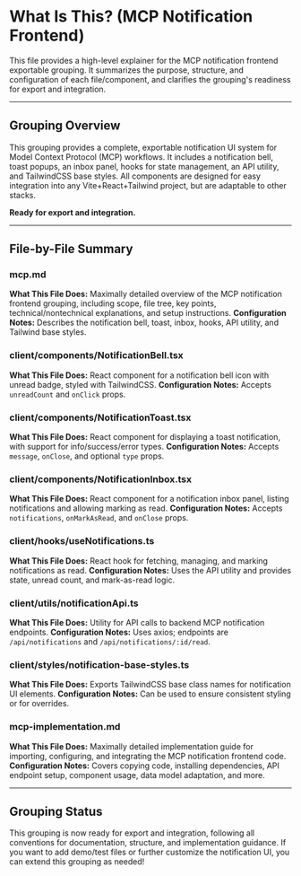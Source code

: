 # What Is This? (MCP Notification Frontend)

This file provides a high-level explainer for the MCP notification frontend exportable grouping. It summarizes the purpose, structure, and configuration of each file/component, and clarifies the grouping's readiness for export and integration.

---

## Grouping Overview
This grouping provides a complete, exportable notification UI system for Model Context Protocol (MCP) workflows. It includes a notification bell, toast popups, an inbox panel, hooks for state management, an API utility, and TailwindCSS base styles. All components are designed for easy integration into any Vite+React+Tailwind project, but are adaptable to other stacks.

**Ready for export and integration.**

---

## File-by-File Summary

### mcp.md
**What This File Does:**
Maximally detailed overview of the MCP notification frontend grouping, including scope, file tree, key points, technical/nontechnical explanations, and setup instructions.
**Configuration Notes:**
Describes the notification bell, toast, inbox, hooks, API utility, and Tailwind base styles.

### client/components/NotificationBell.tsx
**What This File Does:**
React component for a notification bell icon with unread badge, styled with TailwindCSS.
**Configuration Notes:**
Accepts `unreadCount` and `onClick` props.

### client/components/NotificationToast.tsx
**What This File Does:**
React component for displaying a toast notification, with support for info/success/error types.
**Configuration Notes:**
Accepts `message`, `onClose`, and optional `type` props.

### client/components/NotificationInbox.tsx
**What This File Does:**
React component for a notification inbox panel, listing notifications and allowing marking as read.
**Configuration Notes:**
Accepts `notifications`, `onMarkAsRead`, and `onClose` props.

### client/hooks/useNotifications.ts
**What This File Does:**
React hook for fetching, managing, and marking notifications as read.
**Configuration Notes:**
Uses the API utility and provides state, unread count, and mark-as-read logic.

### client/utils/notificationApi.ts
**What This File Does:**
Utility for API calls to backend MCP notification endpoints.
**Configuration Notes:**
Uses axios; endpoints are `/api/notifications` and `/api/notifications/:id/read`.

### client/styles/notification-base-styles.ts
**What This File Does:**
Exports TailwindCSS base class names for notification UI elements.
**Configuration Notes:**
Can be used to ensure consistent styling or for overrides.

### mcp-implementation.md
**What This File Does:**
Maximally detailed implementation guide for importing, configuring, and integrating the MCP notification frontend code.
**Configuration Notes:**
Covers copying code, installing dependencies, API endpoint setup, component usage, data model adaptation, and more.

---

## Grouping Status
This grouping is now ready for export and integration, following all conventions for documentation, structure, and implementation guidance. If you want to add demo/test files or further customize the notification UI, you can extend this grouping as needed! 